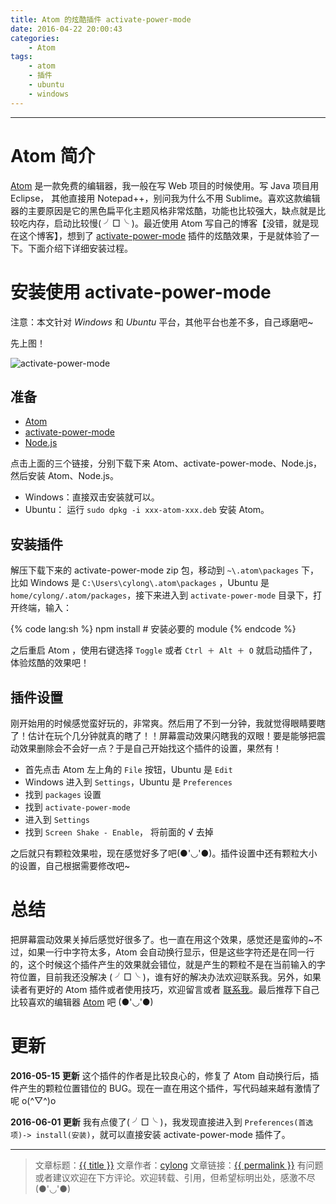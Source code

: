 ```yaml
---
title: Atom 的炫酷插件 activate-power-mode
date: 2016-04-22 20:00:43
categories:
    - Atom
tags:
    - atom
    - 插件
    - ubuntu
    - windows
---
```

---

# Atom 简介

[Atom][] 是一款免费的编辑器，我一般在写 Web 项目的时候使用。写 Java 项目用 Eclipse， 其他直接用 Notepad++，别问我为什么不用 Sublime。喜欢这款编辑器的主要原因是它的黑色扁平化主题风格非常炫酷，功能也比较强大，缺点就是比较吃内存，启动比较慢( ╯□╰ )。最近使用 Atom 写自己的博客【没错，就是现在这个博客】，想到了 [activate-power-mode][] 插件的炫酷效果，于是就体验了一下。下面介绍下详细安装过程。

<!-- more -->

# 安装使用 activate-power-mode

注意：本文针对 *Windows* 和 *Ubuntu* 平台，其他平台也差不多，自己琢磨吧~

先上图！

![activate-power-mode](activate-power-mode.gif)

## 准备

*   [Atom][]
*   [activate-power-mode][]
*   [Node.js][]

点击上面的三个链接，分别下载下来 Atom、activate-power-mode、Node.js，然后安装 Atom、Node.js。
* Windows：直接双击安装就可以。
* Ubuntu： 运行 `sudo dpkg -i xxx-atom-xxx.deb` 安装 Atom。

## 安装插件

解压下载下来的 activate-power-mode zip 包，移动到 `~\.atom\packages` 下，比如 Windows 是  `C:\Users\cylong\.atom\packages` ，Ubuntu 是 `home/cylong/.atom/packages`，接下来进入到 `activate-power-mode` 目录下，打开终端，输入：

{% code lang:sh %}
    npm install # 安装必要的 module
{% endcode %}

之后重启 Atom ，使用右键选择 `Toggle` 或者 `Ctrl ＋ Alt ＋ O` 就启动插件了，体验炫酷的效果吧！

## 插件设置

刚开始用的时候感觉蛮好玩的，非常爽。然后用了不到一分钟，我就觉得眼睛要瞎了！估计在玩个几分钟就真的瞎了！！屏幕震动效果闪瞎我的双眼！要是能够把震动效果删除会不会好一点？于是自己开始找这个插件的设置，果然有！

*   首先点击 Atom 左上角的 `File` 按钮，Ubuntu 是 `Edit`
*   Windows 进入到 `Settings`，Ubuntu 是 `Preferences`
*   找到 `packages` 设置
*   找到  `activate-power-mode`
*   进入到  `Settings`
*   找到 `Screen Shake - Enable`， 将前面的 √ 去掉

之后就只有颗粒效果啦，现在感觉好多了吧(●'◡'●)。插件设置中还有颗粒大小的设置，自己根据需要修改吧~

# 总结

把屏幕震动效果关掉后感觉好很多了。也一直在用这个效果，感觉还是蛮帅的~不过，如果一行中字符太多，Atom 会自动换行显示，但是这些字符还是在同一行的，这个时候这个插件产生的效果就会错位，就是产生的颗粒不是在当前输入的字符位置，目前我还没解决 ( ╯□╰ )，谁有好的解决办法欢迎联系我。另外，如果读者有更好的 Atom 插件或者使用技巧，欢迎留言或者 [联系我][]。最后推荐下自己比较喜欢的编辑器 [Atom][] 吧 (●'◡'●)

# 更新

**2016-05-15 更新**
这个插件的作者是比较良心的，修复了 Atom 自动换行后，插件产生的颗粒位置错位的 BUG。现在一直在用这个插件，写代码越来越有激情了呢 o(^▽^)o

**2016-06-01 更新**
我有点傻了( ╯□╰ )，我发现直接进入到 `Preferences(首选项)-> install(安装)`，就可以直接安装 activate-power-mode 插件了。

---

> 文章标题：<a href='{{ permalink }}' title='{{ title }}' >{{ title }}</a>
> 文章作者：[cylong](http://www.cylong.com/about/ "cylong")
> 文章链接：<a href='{{ permalink }}' title='{{ title }}' >{{ permalink }}</a>
> 有问题或者建议欢迎在下方评论。欢迎转载、引用，但希望标明出处，感激不尽(●'◡'●)


[Atom]: https://atom.io/ "Atom"
[activate-power-mode]: https://github.com/JoelBesada/activate-power-mode "activate-power-mode"
[Node.js]: http://nodejs.org/ "Node.js"
[联系我]: /about/#联系我 "联系我"
